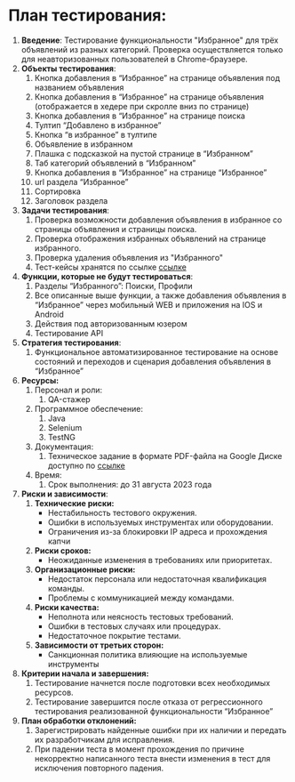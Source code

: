 # План тестирования:

1. **Введение**: Тестирование функциональности "Избранное" для трёх объявлений из разных категорий. Проверка осуществляется только для неавторизованных пользователей в Chrome-браузере.
2. **Объекты тестирования**: 
    1. Кнопка добавления в “Избранное” на странице объявления под названием объявления
    2. Кнопка добавления в “Избранное” на странице объявления (отображается в хедере при скролле вниз по странице)
    3. Кнопка добавления в “Избранное” на странице поиска 
    4. Тултип “Добавлено в избранное”
    5. Кнопка “в избранное” в тултипе
    6. Объявление в избранном 
    7. Плашка с подсказкой на пустой странице в “Избранном”
    8. Таб категорий объявлений в “Избранном”
    9. Кнопка добавления в “Избранное” на странице “Избранное”
    10. url раздела “Избранное”
    11. Сортировка
    12. Заголовок раздела
3. **Задачи тестирования**: 
    1. Проверка возможности добавления объявления в избранное со страницы объявления и страницы поиска.
    2. Проверка отображения избранных объявлений на странице избранного.
    3. Проверка удаления объявления из "Избранного"
    4. Тест-кейсы хранятся по ссылке [ссылке](https://github.com/Doma-Sapiens/test-web/blob/master/TestCases.md)
4. **Функции, которые не будут тестироваться**:
    1. Разделы “Избранного”: Поиски, Профили
    2. Все описанные выше функции, а также добавления объявления в “Избранное” через мобильный WEB и приложения на IOS и Android
    3. Действия под авторизованным юзером
    4. Тестирование API
5. **Стратегия тестирования**:
    1. Функциональное автоматизированное тестирование на основе состояний и переходов и сценария добавления объявления в “Избранное”
6. **Ресурсы:**
    1. Персонал и роли:
        1. QA-стажер
    2. Программное обеспечение:
        1. Java
        2. Selenium 
        3. TestNG
    3. Документация:
        1. Техническое задание в формате PDF-файла на Google Диске доступно по [ссылке](https://drive.google.com/file/d/1rChPu0oRy6o7bfmDc2dp4eP73RioC5W5/view)
    4. Время:
        1. Срок выполнения: до 31 августа 2023 года
7. **Риски и зависимости**: 
    1. **Технические риски:**
        - Нестабильность тестового окружения.
        - Ошибки в используемых инструментах или оборудовании.
        - Ограничения из-за блокировки IP адреса и прохождения капчи
    2. **Риски сроков:**
        - Неожиданные изменения в требованиях или приоритетах.
    3. **Организационные риски:**
        - Недостаток персонала или недостаточная квалификация команды.
        - Проблемы с коммуникацией между командами.
    4. **Риски качества:**
        - Неполнота или неясность тестовых требований.
        - Ошибки в тестовых случаях или процедурах.
        - Недостаточное покрытие тестами.
    5. **Зависимости от третьих сторон:**
        - Санкционная политика влияющие на используемые инструменты
8. **Критерии начала и завершения:**
    1. Тестирование начнется после подготовки всех необходимых ресурсов.
    2. Тестирование завершится после отказа от регрессионного тестирования реализованной функциональности “Избранное”
9. **План обработки отклонений:**
    1. Зарегистрировать найденные ошибки при их наличии и передать их разработчикам для исправления.
    2. При падении теста в момент прохождения по причине некорректно написанного теста внести изменения в тест для исключения повторного падения.
